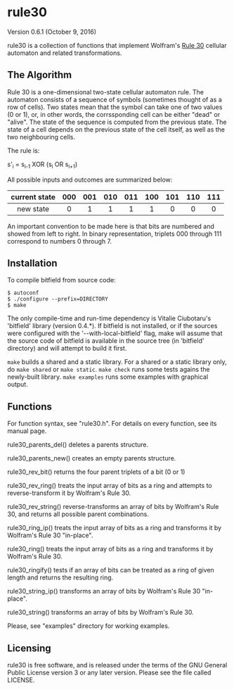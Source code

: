 rule30
======

Version 0.6.1 (October 9, 2016)

rule30 is a collection of functions that implement Wolfram's 
[Rule 30](http://en.wikipedia.org/wiki/Rule_30) cellular automaton and related 
transformations.

The Algorithm
-------------

Rule 30 is a one-dimensional two-state cellular automaton rule. The automaton 
consists of a sequence of symbols (sometimes thought of as a row of cells). Two 
states mean that the symbol can take one of two values (0 or 1), or, in other 
words, the corrssponding cell can be either "dead" or "alive". The state of the 
sequence is computed from the previous state. The state of a cell depends on 
the previous state of the cell itself, as well as the two neighbouring cells.

The rule is:

s'<sub>i</sub> = s<sub>i-1</sub> XOR (s<sub>i</sub> OR s<sub>i+1</sub>)

All possible inputs and outcomes are summarized below:

|current state|000|001|010|011|100|101|110|111|
|:-----------:|:-:|:-:|:-:|:-:|:-:|:-:|:-:|:-:|
|new state    | 0 | 1 | 1 | 1 | 1 | 0 | 0 | 0 |

An important convention to be made here is that bits are numbered and showed
from left to right. In binary representation, triplets 000 through 111 
correspond to numbers 0 through 7.

Installation
------------

To compile bitfield from source code:

    $ autoconf
    $ ./configure --prefix=DIRECTORY
    $ make

The only compile-time and run-time dependency is Vitalie Ciubotaru's 'bitfield' 
library (version 0.4.*). If bitfield is not installed, or if the sources were 
configured with the '--with-local-bitfield' flag, make will assume that the 
source code of bitfield is available in the source tree (in 'bitfield' 
directory) and will attempt to build it first.

`make` builds a shared and a static library. For a shared or a static library only, do `make shared` or `make static`.
`make check` runs some tests agains the newly-built library.
`make examples` runs some examples with graphical output.

Functions
---------
For function syntax, see "rule30.h". For details on every function, see
its manual page.

rule30_parents_del() deletes a parents structure.

rule30_parents_new() creates an empty parents structure.

rule30_rev_bit() returns the four parent triplets of a bit (0 or 1)

rule30_rev_ring() treats the input array of bits as a ring and attempts
to reverse-transform it by Wolfram's Rule 30.

rule30_rev_string() reverse-transforms an array of bits by Wolfram's
Rule 30, and returns all possible parent combinations.

rule30_ring_ip() treats the input array of bits as a ring and transforms
it by Wolfram's Rule 30 "in-place".

rule30_ring() treats the input array of bits as a ring and transforms it
by Wolfram's Rule 30.

rule30_ringify() tests if an array of bits can be treated as a ring of
given length and returns the resulting ring.

rule30_string_ip() transforms an array of bits by Wolfram's Rule 30
"in-place".

rule30_string() transforms an array of bits by Wolfram's Rule 30.

Please, see "examples" directory for working examples.

Licensing
---------

rule30 is free software, and is released under the terms of the GNU General 
Public License version 3 or any later version. Please see the file called 
LICENSE.
